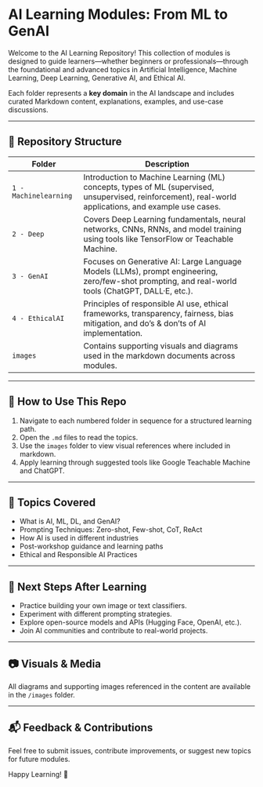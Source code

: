 # AI Learning Modules: From ML to GenAI

Welcome to the AI Learning Repository! This collection of modules is designed to guide learners—whether beginners or professionals—through the foundational and advanced topics in Artificial Intelligence, Machine Learning, Deep Learning, Generative AI, and Ethical AI.

Each folder represents a **key domain** in the AI landscape and includes curated Markdown content, explanations, examples, and use-case discussions.

---

## 📁 Repository Structure

| Folder | Description |
|--------|-------------|
| `1 - Machinelearning` | Introduction to Machine Learning (ML) concepts, types of ML (supervised, unsupervised, reinforcement), real-world applications, and example use cases. |
| `2 - Deep` | Covers Deep Learning fundamentals, neural networks, CNNs, RNNs, and model training using tools like TensorFlow or Teachable Machine. |
| `3 - GenAI` | Focuses on Generative AI: Large Language Models (LLMs), prompt engineering, zero/few-shot prompting, and real-world tools (ChatGPT, DALL·E, etc.). |
| `4 - EthicalAI` | Principles of responsible AI use, ethical frameworks, transparency, fairness, bias mitigation, and do’s & don’ts of AI implementation. |
| `images` | Contains supporting visuals and diagrams used in the markdown documents across modules. |

---

## 📌 How to Use This Repo

1. Navigate to each numbered folder in sequence for a structured learning path.
2. Open the `.md` files to read the topics.
3. Use the `images` folder to view visual references where included in markdown.
4. Apply learning through suggested tools like Google Teachable Machine and ChatGPT.

---

## 🧠 Topics Covered

- What is AI, ML, DL, and GenAI?
- Prompting Techniques: Zero-shot, Few-shot, CoT, ReAct
- How AI is used in different industries
- Post-workshop guidance and learning paths
- Ethical and Responsible AI Practices

---

## 🚀 Next Steps After Learning

- Practice building your own image or text classifiers.
- Experiment with different prompting strategies.
- Explore open-source models and APIs (Hugging Face, OpenAI, etc.).
- Join AI communities and contribute to real-world projects.

---

## 📷 Visuals & Media

All diagrams and supporting images referenced in the content are available in the `/images` folder.

---

## 📬 Feedback & Contributions

Feel free to submit issues, contribute improvements, or suggest new topics for future modules.

Happy Learning! 🚀
